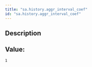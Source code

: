 ```yaml
---
title: "sa.history.aggr_interval_coef"
id: "sa.history.aggr_interval_coef"
---
```

## Description



## Value: 
```
1
```